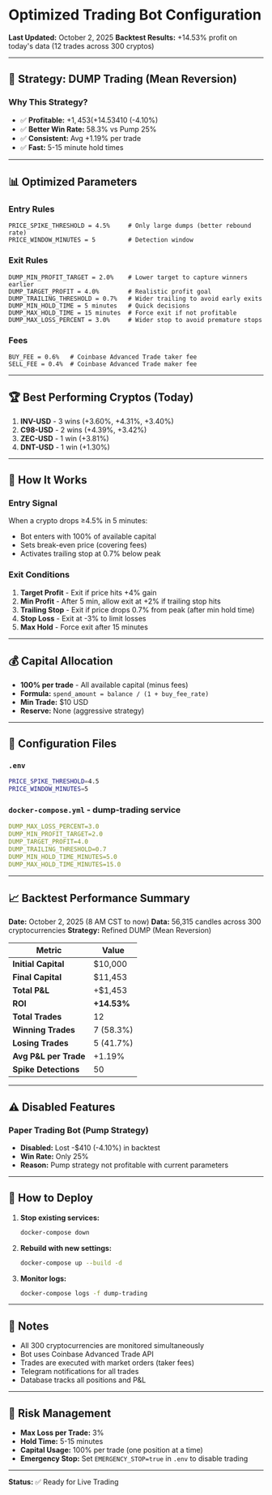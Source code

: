# Optimized Trading Bot Configuration

**Last Updated:** October 2, 2025
**Backtest Results:** +14.53% profit on today's data (12 trades across 300 cryptos)

---

## 🎯 Strategy: DUMP Trading (Mean Reversion)

### Why This Strategy?
- ✅ **Profitable:** +$1,453 (+14.53%) vs Pump Strategy -$410 (-4.10%)
- ✅ **Better Win Rate:** 58.3% vs Pump 25%
- ✅ **Consistent:** Avg +1.19% per trade
- ✅ **Fast:** 5-15 minute hold times

---

## 📊 Optimized Parameters

### Entry Rules
```
PRICE_SPIKE_THRESHOLD = 4.5%     # Only large dumps (better rebound rate)
PRICE_WINDOW_MINUTES = 5         # Detection window
```

### Exit Rules
```
DUMP_MIN_PROFIT_TARGET = 2.0%    # Lower target to capture winners earlier
DUMP_TARGET_PROFIT = 4.0%        # Realistic profit goal
DUMP_TRAILING_THRESHOLD = 0.7%   # Wider trailing to avoid early exits
DUMP_MIN_HOLD_TIME = 5 minutes   # Quick decisions
DUMP_MAX_HOLD_TIME = 15 minutes  # Force exit if not profitable
DUMP_MAX_LOSS_PERCENT = 3.0%     # Wider stop to avoid premature stops
```

### Fees
```
BUY_FEE = 0.6%   # Coinbase Advanced Trade taker fee
SELL_FEE = 0.4%  # Coinbase Advanced Trade maker fee
```

---

## 🏆 Best Performing Cryptos (Today)

1. **INV-USD** - 3 wins (+3.60%, +4.31%, +3.40%)
2. **C98-USD** - 2 wins (+4.39%, +3.42%)
3. **ZEC-USD** - 1 win (+3.81%)
4. **DNT-USD** - 1 win (+1.30%)

---

## 🚀 How It Works

### Entry Signal
When a crypto drops ≥4.5% in 5 minutes:
- Bot enters with 100% of available capital
- Sets break-even price (covering fees)
- Activates trailing stop at 0.7% below peak

### Exit Conditions
1. **Target Profit** - Exit if price hits +4% gain
2. **Min Profit** - After 5 min, allow exit at +2% if trailing stop hits
3. **Trailing Stop** - Exit if price drops 0.7% from peak (after min hold time)
4. **Stop Loss** - Exit at -3% to limit losses
5. **Max Hold** - Force exit after 15 minutes

---

## 💰 Capital Allocation

- **100% per trade** - All available capital (minus fees)
- **Formula:** `spend_amount = balance / (1 + buy_fee_rate)`
- **Min Trade:** $10 USD
- **Reserve:** None (aggressive strategy)

---

## 🔧 Configuration Files

### `.env`
```bash
PRICE_SPIKE_THRESHOLD=4.5
PRICE_WINDOW_MINUTES=5
```

### `docker-compose.yml` - dump-trading service
```yaml
DUMP_MAX_LOSS_PERCENT=3.0
DUMP_MIN_PROFIT_TARGET=2.0
DUMP_TARGET_PROFIT=4.0
DUMP_TRAILING_THRESHOLD=0.7
DUMP_MIN_HOLD_TIME_MINUTES=5.0
DUMP_MAX_HOLD_TIME_MINUTES=15.0
```

---

## 📈 Backtest Performance Summary

**Date:** October 2, 2025 (8 AM CST to now)
**Data:** 56,315 candles across 300 cryptocurrencies
**Strategy:** Refined DUMP (Mean Reversion)

| Metric | Value |
|--------|-------|
| **Initial Capital** | $10,000 |
| **Final Capital** | $11,453 |
| **Total P&L** | +$1,453 |
| **ROI** | **+14.53%** |
| **Total Trades** | 12 |
| **Winning Trades** | 7 (58.3%) |
| **Losing Trades** | 5 (41.7%) |
| **Avg P&L per Trade** | +1.19% |
| **Spike Detections** | 50 |

---

## ⚠️ Disabled Features

### Paper Trading Bot (Pump Strategy)
- **Disabled:** Lost -$410 (-4.10%) in backtest
- **Win Rate:** Only 25%
- **Reason:** Pump strategy not profitable with current parameters

---

## 🔄 How to Deploy

1. **Stop existing services:**
   ```bash
   docker-compose down
   ```

2. **Rebuild with new settings:**
   ```bash
   docker-compose up --build -d
   ```

3. **Monitor logs:**
   ```bash
   docker-compose logs -f dump-trading
   ```

---

## 📝 Notes

- All 300 cryptocurrencies are monitored simultaneously
- Bot uses Coinbase Advanced Trade API
- Trades are executed with market orders (taker fees)
- Telegram notifications for all trades
- Database tracks all positions and P&L

---

## 🎯 Risk Management

- **Max Loss per Trade:** 3%
- **Hold Time:** 5-15 minutes
- **Capital Usage:** 100% per trade (one position at a time)
- **Emergency Stop:** Set `EMERGENCY_STOP=true` in `.env` to disable trading

---

**Status:** ✅ Ready for Live Trading
